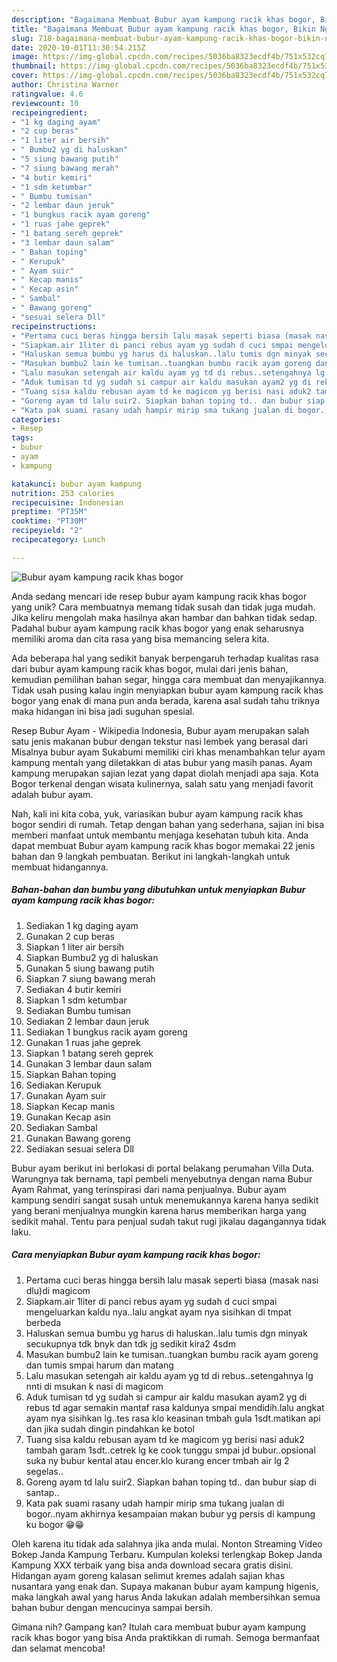 ```yaml
---
description: "Bagaimana Membuat Bubur ayam kampung racik khas bogor, Bikin Ngiler"
title: "Bagaimana Membuat Bubur ayam kampung racik khas bogor, Bikin Ngiler"
slug: 718-bagaimana-membuat-bubur-ayam-kampung-racik-khas-bogor-bikin-ngiler
date: 2020-10-01T11:30:54.215Z
image: https://img-global.cpcdn.com/recipes/5036ba8323ecdf4b/751x532cq70/bubur-ayam-kampung-racik-khas-bogor-foto-resep-utama.jpg
thumbnail: https://img-global.cpcdn.com/recipes/5036ba8323ecdf4b/751x532cq70/bubur-ayam-kampung-racik-khas-bogor-foto-resep-utama.jpg
cover: https://img-global.cpcdn.com/recipes/5036ba8323ecdf4b/751x532cq70/bubur-ayam-kampung-racik-khas-bogor-foto-resep-utama.jpg
author: Christina Warner
ratingvalue: 4.6
reviewcount: 10
recipeingredient:
- "1 kg daging ayam"
- "2 cup beras"
- "1 liter air bersih"
- " Bumbu2 yg di haluskan"
- "5 siung bawang putih"
- "7 siung bawang merah"
- "4 butir kemiri"
- "1 sdm ketumbar"
- " Bumbu tumisan"
- "2 lembar daun jeruk"
- "1 bungkus racik ayam goreng"
- "1 ruas jahe geprek"
- "1 batang sereh geprek"
- "3 lembar daun salam"
- " Bahan toping"
- " Kerupuk"
- " Ayam suir"
- " Kecap manis"
- " Kecap asin"
- " Sambal"
- " Bawang goreng"
- "sesuai selera Dll"
recipeinstructions:
- "Pertama cuci beras hingga bersih lalu masak seperti biasa (masak nasi dlu)di magicom"
- "Siapkam.air 1liter di panci rebus ayam yg sudah d cuci smpai mengeluarkan kaldu nya..lalu angkat ayam nya sisihkan di tmpat berbeda"
- "Haluskan semua bumbu yg harus di haluskan..lalu tumis dgn minyak secukupnya tdk bnyk dan tdk jg sedikit kira2 4sdm"
- "Masukan bumbu2 lain ke tumisan..tuangkan bumbu racik ayam goreng dan tumis smpai harum dan matang"
- "Lalu masukan setengah air kaldu ayam yg td di rebus..setengahnya lg nnti di msukan k nasi di magicom"
- "Aduk tumisan td yg sudah si campur air kaldu masukan ayam2 yg di rebus td agar semakin mantaf rasa kaldunya smpai mendidih.lalu angkat ayam nya sisihkan lg..tes rasa klo keasinan tmbah gula 1sdt.matikan api dan jika sudah dingin pindahkan ke botol"
- "Tuang sisa kaldu rebusan ayam td ke magicom yg berisi nasi aduk2 tambah garam 1sdt..cetrek lg ke cook tunggu smpai jd bubur..opsional suka ny bubur kental atau encer.klo kurang encer tmbah air lg 2 segelas.."
- "Goreng ayam td lalu suir2. Siapkan bahan toping td.. dan bubur siap di santap.."
- "Kata pak suami rasany udah hampir mirip sma tukang jualan di bogor..nyam akhirnya kesampaian makan bubur yg persis di kampung ku bogor 😁😁"
categories:
- Resep
tags:
- bubur
- ayam
- kampung

katakunci: bubur ayam kampung 
nutrition: 253 calories
recipecuisine: Indonesian
preptime: "PT35M"
cooktime: "PT30M"
recipeyield: "2"
recipecategory: Lunch

---
```



![Bubur ayam kampung racik khas bogor](https://img-global.cpcdn.com/recipes/5036ba8323ecdf4b/751x532cq70/bubur-ayam-kampung-racik-khas-bogor-foto-resep-utama.jpg)

Anda sedang mencari ide resep bubur ayam kampung racik khas bogor yang unik? Cara membuatnya memang tidak susah dan tidak juga mudah. Jika keliru mengolah maka hasilnya akan hambar dan bahkan tidak sedap. Padahal bubur ayam kampung racik khas bogor yang enak seharusnya memiliki aroma dan cita rasa yang bisa memancing selera kita.

Ada beberapa hal yang sedikit banyak berpengaruh terhadap kualitas rasa dari bubur ayam kampung racik khas bogor, mulai dari jenis bahan, kemudian pemilihan bahan segar, hingga cara membuat dan menyajikannya. Tidak usah pusing kalau ingin menyiapkan bubur ayam kampung racik khas bogor yang enak di mana pun anda berada, karena asal sudah tahu triknya maka hidangan ini bisa jadi suguhan spesial.

Resep Bubur Ayam - Wikipedia Indonesia, Bubur ayam merupakan salah satu jenis makanan bubur dengan tekstur nasi lembek yang berasal dari Misalnya bubur ayam Sukabumi memiliki ciri khas menambahkan telur ayam kampung mentah yang diletakkan di atas bubur yang masih panas. Ayam kampung merupakan sajian lezat yang dapat diolah menjadi apa saja. Kota Bogor terkenal dengan wisata kulinernya, salah satu yang menjadi favorit adalah bubur ayam.


Nah, kali ini kita coba, yuk, variasikan bubur ayam kampung racik khas bogor sendiri di rumah. Tetap dengan bahan yang sederhana, sajian ini bisa memberi manfaat untuk membantu menjaga kesehatan tubuh kita. Anda dapat membuat Bubur ayam kampung racik khas bogor memakai 22 jenis bahan dan 9 langkah pembuatan. Berikut ini langkah-langkah untuk membuat hidangannya.

<!--inarticleads1-->

##### Bahan-bahan dan bumbu yang dibutuhkan untuk menyiapkan Bubur ayam kampung racik khas bogor:

1. Sediakan 1 kg daging ayam
1. Gunakan 2 cup beras
1. Siapkan 1 liter air bersih
1. Siapkan  Bumbu2 yg di haluskan
1. Gunakan 5 siung bawang putih
1. Siapkan 7 siung bawang merah
1. Sediakan 4 butir kemiri
1. Siapkan 1 sdm ketumbar
1. Sediakan  Bumbu tumisan
1. Sediakan 2 lembar daun jeruk
1. Sediakan 1 bungkus racik ayam goreng
1. Gunakan 1 ruas jahe geprek
1. Siapkan 1 batang sereh geprek
1. Gunakan 3 lembar daun salam
1. Siapkan  Bahan toping
1. Sediakan  Kerupuk
1. Gunakan  Ayam suir
1. Siapkan  Kecap manis
1. Gunakan  Kecap asin
1. Sediakan  Sambal
1. Gunakan  Bawang goreng
1. Sediakan sesuai selera Dll


Bubur ayam berikut ini berlokasi di portal belakang perumahan Villa Duta. Warungnya tak bernama, tapi pembeli menyebutnya dengan nama Bubur Ayam Rahmat, yang terinspirasi dari nama penjualnya. Bubur ayam kampung sendiri sangat susah untuk menemukannya karena hanya sedikit yang berani menjualnya mungkin karena harus memberikan harga yang sedikit mahal. Tentu para penjual sudah takut rugi jikalau dagangannya tidak laku. 

<!--inarticleads2-->

##### Cara menyiapkan Bubur ayam kampung racik khas bogor:

1. Pertama cuci beras hingga bersih lalu masak seperti biasa (masak nasi dlu)di magicom
1. Siapkam.air 1liter di panci rebus ayam yg sudah d cuci smpai mengeluarkan kaldu nya..lalu angkat ayam nya sisihkan di tmpat berbeda
1. Haluskan semua bumbu yg harus di haluskan..lalu tumis dgn minyak secukupnya tdk bnyk dan tdk jg sedikit kira2 4sdm
1. Masukan bumbu2 lain ke tumisan..tuangkan bumbu racik ayam goreng dan tumis smpai harum dan matang
1. Lalu masukan setengah air kaldu ayam yg td di rebus..setengahnya lg nnti di msukan k nasi di magicom
1. Aduk tumisan td yg sudah si campur air kaldu masukan ayam2 yg di rebus td agar semakin mantaf rasa kaldunya smpai mendidih.lalu angkat ayam nya sisihkan lg..tes rasa klo keasinan tmbah gula 1sdt.matikan api dan jika sudah dingin pindahkan ke botol
1. Tuang sisa kaldu rebusan ayam td ke magicom yg berisi nasi aduk2 tambah garam 1sdt..cetrek lg ke cook tunggu smpai jd bubur..opsional suka ny bubur kental atau encer.klo kurang encer tmbah air lg 2 segelas..
1. Goreng ayam td lalu suir2. Siapkan bahan toping td.. dan bubur siap di santap..
1. Kata pak suami rasany udah hampir mirip sma tukang jualan di bogor..nyam akhirnya kesampaian makan bubur yg persis di kampung ku bogor 😁😁


Oleh karena itu tidak ada salahnya jika anda mulai. Nonton Streaming Video Bokep Janda Kampung Terbaru. Kumpulan koleksi terlengkap Bokep Janda Kampung XXX terbaik yang bisa anda download secara gratis disini. Hidangan ayam goreng kalasan selimut kremes adalah sajian khas nusantara yang enak dan. Supaya makanan bubur ayam kampung higenis, maka langkah awal yang harus Anda lakukan adalah membersihkan semua bahan bubur dengan mencucinya sampai bersih. 

Gimana nih? Gampang kan? Itulah cara membuat bubur ayam kampung racik khas bogor yang bisa Anda praktikkan di rumah. Semoga bermanfaat dan selamat mencoba!
